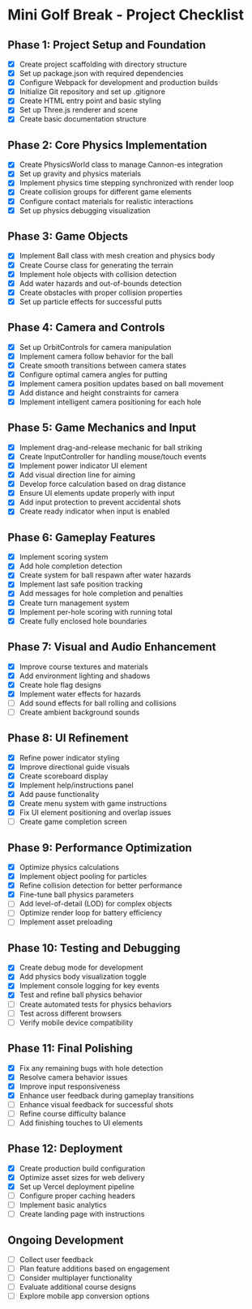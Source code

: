 # Mini Golf Break - Project Checklist

## Phase 1: Project Setup and Foundation

- [x] Create project scaffolding with directory structure
- [x] Set up package.json with required dependencies
- [x] Configure Webpack for development and production builds
- [x] Initialize Git repository and set up .gitignore
- [x] Create HTML entry point and basic styling
- [x] Set up Three.js renderer and scene
- [x] Create basic documentation structure

## Phase 2: Core Physics Implementation

- [x] Create PhysicsWorld class to manage Cannon-es integration
- [x] Set up gravity and physics materials
- [x] Implement physics time stepping synchronized with render loop
- [x] Create collision groups for different game elements
- [x] Configure contact materials for realistic interactions
- [x] Set up physics debugging visualization

## Phase 3: Game Objects

- [x] Implement Ball class with mesh creation and physics body
- [x] Create Course class for generating the terrain
- [x] Implement hole objects with collision detection
- [x] Add water hazards and out-of-bounds detection
- [x] Create obstacles with proper collision properties
- [x] Set up particle effects for successful putts

## Phase 4: Camera and Controls

- [x] Set up OrbitControls for camera manipulation
- [x] Implement camera follow behavior for the ball
- [x] Create smooth transitions between camera states
- [x] Configure optimal camera angles for putting
- [x] Implement camera position updates based on ball movement
- [x] Add distance and height constraints for camera
- [x] Implement intelligent camera positioning for each hole

## Phase 5: Game Mechanics and Input

- [x] Implement drag-and-release mechanic for ball striking
- [x] Create InputController for handling mouse/touch events
- [x] Implement power indicator UI element
- [x] Add visual direction line for aiming
- [x] Develop force calculation based on drag distance
- [x] Ensure UI elements update properly with input
- [x] Add input protection to prevent accidental shots
- [x] Create ready indicator when input is enabled

## Phase 6: Gameplay Features

- [x] Implement scoring system
- [x] Add hole completion detection
- [x] Create system for ball respawn after water hazards
- [x] Implement last safe position tracking
- [x] Add messages for hole completion and penalties
- [x] Create turn management system
- [x] Implement per-hole scoring with running total
- [x] Create fully enclosed hole boundaries

## Phase 7: Visual and Audio Enhancement

- [x] Improve course textures and materials
- [x] Add environment lighting and shadows
- [x] Create hole flag designs
- [x] Implement water effects for hazards
- [ ] Add sound effects for ball rolling and collisions
- [ ] Create ambient background sounds

## Phase 8: UI Refinement

- [x] Refine power indicator styling
- [x] Improve directional guide visuals
- [x] Create scoreboard display
- [x] Implement help/instructions panel
- [x] Add pause functionality
- [x] Create menu system with game instructions
- [x] Fix UI element positioning and overlap issues
- [ ] Create game completion screen

## Phase 9: Performance Optimization

- [x] Optimize physics calculations
- [x] Implement object pooling for particles
- [x] Refine collision detection for better performance
- [x] Fine-tune ball physics parameters
- [ ] Add level-of-detail (LOD) for complex objects
- [ ] Optimize render loop for battery efficiency
- [ ] Implement asset preloading

## Phase 10: Testing and Debugging

- [x] Create debug mode for development
- [x] Add physics body visualization toggle
- [x] Implement console logging for key events
- [x] Test and refine ball physics behavior
- [ ] Create automated tests for physics behaviors
- [ ] Test across different browsers
- [ ] Verify mobile device compatibility

## Phase 11: Final Polishing

- [x] Fix any remaining bugs with hole detection
- [x] Resolve camera behavior issues
- [x] Improve input responsiveness
- [x] Enhance user feedback during gameplay transitions
- [ ] Enhance visual feedback for successful shots
- [ ] Refine course difficulty balance
- [ ] Add finishing touches to UI elements

## Phase 12: Deployment

- [x] Create production build configuration
- [x] Optimize asset sizes for web delivery
- [x] Set up Vercel deployment pipeline
- [ ] Configure proper caching headers
- [ ] Implement basic analytics
- [ ] Create landing page with instructions

## Ongoing Development

- [ ] Collect user feedback
- [ ] Plan feature additions based on engagement
- [ ] Consider multiplayer functionality
- [ ] Evaluate additional course designs
- [ ] Explore mobile app conversion options 